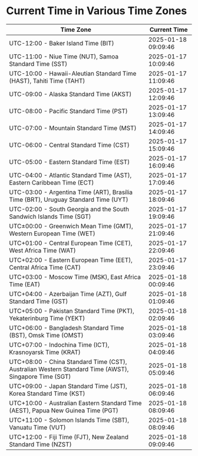# Current Time in Various Time Zones

| Time Zone | Current Time |
|-----------|--------------|
| UTC-12:00 - Baker Island Time (BIT) | 2025-01-18 09:09:46 |
| UTC-11:00 - Niue Time (NUT), Samoa Standard Time (SST) | 2025-01-17 10:09:46 |
| UTC-10:00 - Hawaii-Aleutian Standard Time (HAST), Tahiti Time (TAHT) | 2025-01-17 11:09:46 |
| UTC-09:00 - Alaska Standard Time (AKST) | 2025-01-17 12:09:46 |
| UTC-08:00 - Pacific Standard Time (PST) | 2025-01-17 13:09:46 |
| UTC-07:00 - Mountain Standard Time (MST) | 2025-01-17 14:09:46 |
| UTC-06:00 - Central Standard Time (CST) | 2025-01-17 15:09:46 |
| UTC-05:00 - Eastern Standard Time (EST) | 2025-01-17 16:09:46 |
| UTC-04:00 - Atlantic Standard Time (AST), Eastern Caribbean Time (ECT) | 2025-01-17 17:09:46 |
| UTC-03:00 - Argentina Time (ART), Brasília Time (BRT), Uruguay Standard Time (UYT) | 2025-01-17 18:09:46 |
| UTC-02:00 - South Georgia and the South Sandwich Islands Time (SGT) | 2025-01-17 19:09:46 |
| UTC±00:00 - Greenwich Mean Time (GMT), Western European Time (WET) | 2025-01-17 21:09:46 |
| UTC+01:00 - Central European Time (CET), West Africa Time (WAT) | 2025-01-17 22:09:46 |
| UTC+02:00 - Eastern European Time (EET), Central Africa Time (CAT) | 2025-01-17 23:09:46 |
| UTC+03:00 - Moscow Time (MSK), East Africa Time (EAT) | 2025-01-18 00:09:46 |
| UTC+04:00 - Azerbaijan Time (AZT), Gulf Standard Time (GST) | 2025-01-18 01:09:46 |
| UTC+05:00 - Pakistan Standard Time (PKT), Yekaterinburg Time (YEKT) | 2025-01-18 02:09:46 |
| UTC+06:00 - Bangladesh Standard Time (BST), Omsk Time (OMST) | 2025-01-18 03:09:46 |
| UTC+07:00 - Indochina Time (ICT), Krasnoyarsk Time (KRAT) | 2025-01-18 04:09:46 |
| UTC+08:00 - China Standard Time (CST), Australian Western Standard Time (AWST), Singapore Time (SGT) | 2025-01-18 05:09:46 |
| UTC+09:00 - Japan Standard Time (JST), Korea Standard Time (KST) | 2025-01-18 06:09:46 |
| UTC+10:00 - Australian Eastern Standard Time (AEST), Papua New Guinea Time (PGT) | 2025-01-18 08:09:46 |
| UTC+11:00 - Solomon Islands Time (SBT), Vanuatu Time (VUT) | 2025-01-18 08:09:46 |
| UTC+12:00 - Fiji Time (FJT), New Zealand Standard Time (NZST) | 2025-01-18 09:09:46 |
